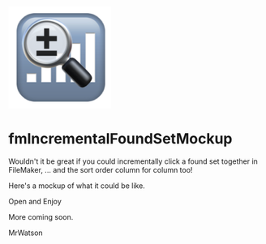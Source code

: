 ![](fmIncrementalFoundSet.png)

# fmIncrementalFoundSetMockup

Wouldn't it be great if you could incrementally click a found set together in FileMaker, ... and the sort order column for column too!

Here's a mockup of what it could be like.

Open and Enjoy

More coming soon.

MrWatson
